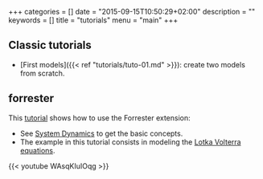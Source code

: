 +++
categories = []
date = "2015-09-15T10:50:29+02:00"
description = ""
keywords = []
title = "tutorials"
menu = "main"
+++

## Classic tutorials

- [First models]({{< ref "tutorials/tuto-01.md" >}}): create two models from
  scratch.

## forrester

This [tutorial](http://www.youtube.com/watch?v=WAsqKIuIOqg&feature=youtu.be)
shows how to use the Forrester extension:

- See [System Dynamics](http://en.wikipedia.org/wiki/System_dynamics) to get the
  basic concepts.
- The example in this tutorial consists in modeling the
  [Lotka Volterra equations](http://en.wikipedia.org/wiki/Lotka%E2%80%93Volterra_equation).

{{< youtube WAsqKIuIOqg >}}

